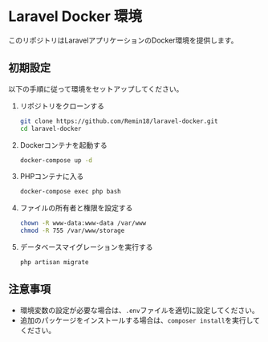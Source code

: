 # Laravel Docker 環境

このリポジトリはLaravelアプリケーションのDocker環境を提供します。

## 初期設定

以下の手順に従って環境をセットアップしてください。

1. リポジトリをクローンする

   ```bash
   git clone https://github.com/Remin18/laravel-docker.git
   cd laravel-docker
   ```

2. Dockerコンテナを起動する

   ```bash
   docker-compose up -d
   ```

3. PHPコンテナに入る

   ```bash
   docker-compose exec php bash
   ```

4. ファイルの所有者と権限を設定する

   ```bash
   chown -R www-data:www-data /var/www
   chmod -R 755 /var/www/storage
   ```

5. データベースマイグレーションを実行する

   ```bash
   php artisan migrate
   ```

## 注意事項

- 環境変数の設定が必要な場合は、`.env`ファイルを適切に設定してください。
- 追加のパッケージをインストールする場合は、`composer install`を実行してください。
